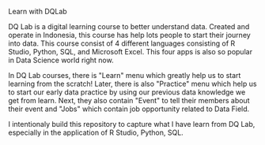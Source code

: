 Learn with DQLab

DQ Lab is a digital learning course to better understand data. Created and operate in Indonesia,
this course has help lots people to start their journey into data. This course consist of 4 different
languages consisting of R Studio, Python, SQL, and Microsoft Excel. This four apps is also so popular
in Data Science world right now. 

In DQ Lab courses, there is "Learn" menu which greatly help us to start learning from the scratch!
Later, there is also "Practice" menu which help us to start our early data practice by using our previous
data knowledge we get from learn. Next, they also contain "Event" to tell their members about their event
and "Jobs" which contain job opportunity related to Data Field.

I intentionaly build this repository to capture what I have learn from DQ Lab, especially in the 
application of R Studio, Python, SQL. 

